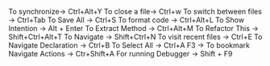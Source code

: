 To synchronize-> Ctrl+Alt+Y
To close a file-> Ctrl+w
To switch between files -> Ctrl+Tab
To Save All -> Ctrl+S
To format code -> Ctrl+Alt+L
To Show Intention -> Alt + Enter
To Extract Method -> Ctrl+Alt+M
To Refactor This -> Shift+Ctrl+Alt+T
To Navigate -> Shift+Ctrl+N
To visit recent files -> Ctrl+E
To Navigate Declaration -> Ctrl+B
To Select All -> Ctrl+A
F3 -> To bookmark
Navigate Actions -> Ctr+Shift+A
For running Debugger -> Shift + F9